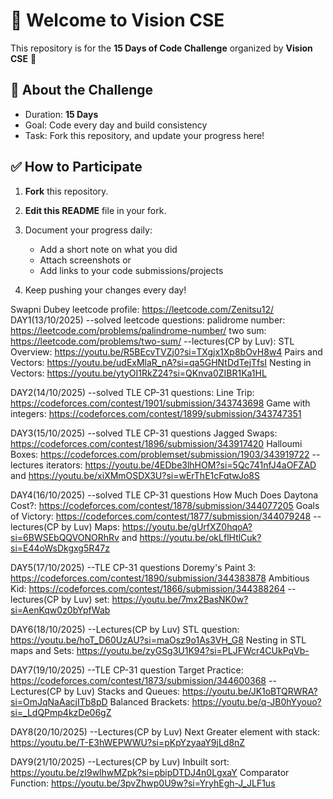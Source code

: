 # 👋 Welcome to Vision CSE  

This repository is for the **15 Days of Code Challenge** organized by **Vision CSE** 🚀  

## 📌 About the Challenge
- Duration: **15 Days**
- Goal: Code every day and build consistency  
- Task: Fork this repository, and update your progress here!  

## ✅ How to Participate
1. **Fork** this repository.  
2. **Edit this README** file in your fork.  
3. Document your progress daily:  
   - Add a short note on what you did  
   - Attach screenshots or  
   - Add links to your code submissions/projects  

4. Keep pushing your changes every day!

Swapni Dubey
leetcode profile: https://leetcode.com/Zenitsu12/
DAY1(13/10/2025)
   --solved leetcode questions:
      palidrome number: https://leetcode.com/problems/palindrome-number/
      two sum: https://leetcode.com/problems/two-sum/
   --lectures(CP by Luv):
      STL Overview: https://youtu.be/R5BEcvTVZj0?si=TXgjx1Xp8bOvH8w4
      Pairs and Vectors: https://youtu.be/udExMlaR_nA?si=qa5GHNtDdTejTfsI
      Nesting in Vectors: https://youtu.be/ytyOI1RkZ24?si=QKnva0ZIBR1Ka1HL

DAY2(14/10/2025)
   --solved TLE CP-31 questions:
      Line Trip: https://codeforces.com/contest/1901/submission/343743698
      Game with integers: https://codeforces.com/contest/1899/submission/343747351
   
DAY3(15/10/2025)
   --solved TLE CP-31 questions
      Jagged Swaps: https://codeforces.com/contest/1896/submission/343917420
      Halloumi Boxes: https://codeforces.com/problemset/submission/1903/343919722
   --lectures
      iterators: https://youtu.be/4EDbe3lhHOM?si=5Qc741nfJ4aOFZAD and https://youtu.be/xiXMmOSDX3U?si=wErThE1cFqtwJo8S

DAY4(16/10/2025)
   --solved TLE CP-31 questions
      How Much Does Daytona Cost?: https://codeforces.com/contest/1878/submission/344077205
      Goals of Victory: https://codeforces.com/contest/1877/submission/344079248
   --lectures(CP by Luv)
      Maps: https://youtu.be/gUrfXZ0hqoA?si=6BWSEbQQVONORhRv and https://youtu.be/okLflHtlCuk?si=E44oWsDkgxg5R47z

DAY5(17/10/2025)
   --TLE CP-31 questions
      Doremy's Paint 3: https://codeforces.com/contest/1890/submission/344383878
      Ambitious Kid: https://codeforces.com/contest/1866/submission/344388264
   --lectures(CP by Luv)
      set: https://youtu.be/7mx2BasNK0w?si=AenKqw0z0bYpfWab

DAY6(18/10/2025)
   --Lectures(CP by Luv)
      STL question: https://youtu.be/hoT_D60UzAU?si=maOsz9o1As3VH_G8
      Nesting in STL maps and Sets: https://youtu.be/zyGSg3U1K94?si=PLJFWcr4CUkPqVb-

DAY7(19/10/2025)
   --TLE CP-31 question
      Target Practice: https://codeforces.com/contest/1873/submission/344600368
   --Lectures(CP by Luv)
      Stacks and Queues: https://youtu.be/JK1oBTQRWRA?si=OmJqNaAacjITb8pD
      Balanced Brackets: https://youtu.be/q-JB0hYyouo?si=_LdQPmp4kzDe06gZ

DAY8(20/10/2025)
   --Lectures(CP by Luv)
      Next Greater element with stack: https://youtu.be/T-E3hWEPWWU?si=pKpYzyaaY9jLd8nZ

DAY9(21/10/2025)
   --Lectures(CP by Luv)
       Inbuilt sort: https://youtu.be/zI9wlhwMZpk?si=pbipDTDJ4n0LgxaY
       Comparator Function: https://youtu.be/3pvZhwp0U9w?si=YryhEgh-J_JLF1us
